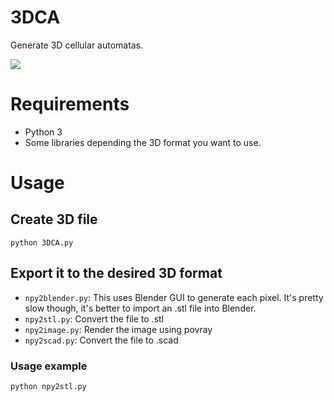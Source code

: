 # 3DCA

Generate 3D cellular automatas.

![]("https://github.com/mathigatti/ArtificialWorldBuilding/blob/main/lecture_1/3D/sample.jpeg")

# Requirements

- Python 3
- Some libraries depending the 3D format you want to use. 

# Usage

## Create 3D file

```
python 3DCA.py
```

## Export it to the desired 3D format


- `npy2blender.py`: This uses Blender GUI to generate each pixel. It's pretty slow though, it's better to import an .stl file into Blender.
- `npy2stl.py`: Convert the file to .stl
- `npy2image.py`: Render the image using povray
- `npy2scad.py`: Convert the file to .scad

### Usage example

```
python npy2stl.py
```
